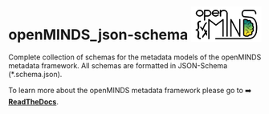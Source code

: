<a href="/img/light_openMINDS-json-schema-logo.png">
  <picture>
    <source media="(prefers-color-scheme: dark)" srcset="/img/dark_openMINDS-json-schema-logo.png">
    <source media="(prefers-color-scheme: light)" srcset="/img/light_openMINDS-json-schema-logo.png">
    <img alt="openMINDS json-schema logo" src="/img/light_openMINDS-json-schema-logo.png" title="openMINDS json-schema" align="right" height="70">
  </picture>
</a>

# openMINDS_json-schema
Complete collection of schemas for the metadata models of the openMINDS metadata framework. All schemas are formatted in JSON-Schema (*.schema.json). 

To learn more about the openMINDS metadata framework please go to :arrow_right: [**ReadTheDocs**](https://openminds-documentation.readthedocs.io).
